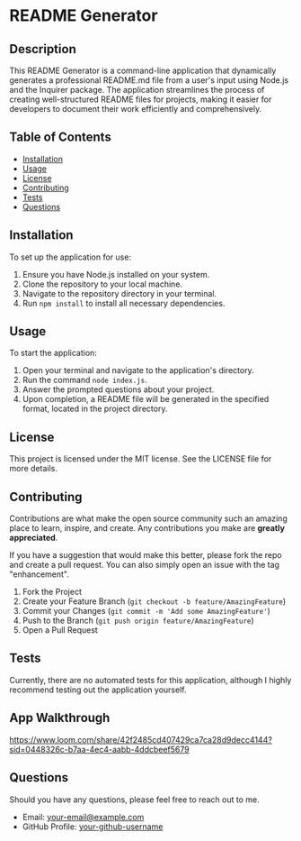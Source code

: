 # README Generator

## Description

This README Generator is a command-line application that dynamically generates a professional README.md file from a user's input using Node.js and the Inquirer package. The application streamlines the process of creating well-structured README files for projects, making it easier for developers to document their work efficiently and comprehensively.

## Table of Contents

- [Installation](#installation)
- [Usage](#usage)
- [License](#license)
- [Contributing](#contributing)
- [Tests](#tests)
- [Questions](#questions)

## Installation

To set up the application for use:

1. Ensure you have Node.js installed on your system.
2. Clone the repository to your local machine.
3. Navigate to the repository directory in your terminal.
4. Run `npm install` to install all necessary dependencies.

## Usage

To start the application:

1. Open your terminal and navigate to the application's directory.
2. Run the command `node index.js`.
3. Answer the prompted questions about your project.
4. Upon completion, a README file will be generated in the specified format, located in the project directory.

## License

This project is licensed under the MIT license. See the LICENSE file for more details.

## Contributing

Contributions are what make the open source community such an amazing place to learn, inspire, and create. Any contributions you make are **greatly appreciated**.

If you have a suggestion that would make this better, please fork the repo and create a pull request. You can also simply open an issue with the tag "enhancement".

1. Fork the Project
2. Create your Feature Branch (`git checkout -b feature/AmazingFeature`)
3. Commit your Changes (`git commit -m 'Add some AmazingFeature'`)
4. Push to the Branch (`git push origin feature/AmazingFeature`)
5. Open a Pull Request

## Tests

Currently, there are no automated tests for this application, although I highly recommend testing out the application yourself.

## App Walkthrough
https://www.loom.com/share/42f2485cd407429ca7ca28d9decc4144?sid=0448326c-b7aa-4ec4-aabb-4ddcbeef5679

## Questions

Should you have any questions, please feel free to reach out to me.

- Email: [your-email@example.com](mailto:tyler.yannes@gmail.com)
- GitHub Profile: [your-github-username](https://github.com/tyleryannes94)
